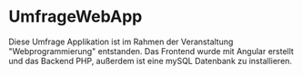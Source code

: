 # UmfrageWebApp
Diese Umfrage Applikation ist im Rahmen der Veranstaltung "Webprogrammierung" entstanden. Das Frontend wurde mit Angular erstellt und das Backend PHP, außerdem ist eine mySQL Datenbank zu installieren.

